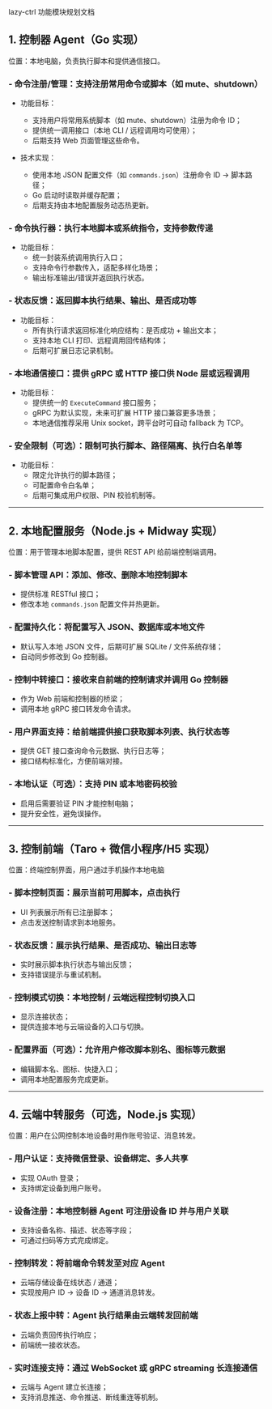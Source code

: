 lazy-ctrl 功能模块规划文档

## 1. 控制器 Agent（Go 实现）
位置：本地电脑，负责执行脚本和提供通信接口。

### - 命令注册/管理：支持注册常用命令或脚本（如 mute、shutdown）
  - 功能目标：
    - 支持用户将常用系统脚本（如 mute、shutdown）注册为命令 ID；
    - 提供统一调用接口（本地 CLI / 远程调用均可使用）；
    - 后期支持 Web 页面管理这些命令。

  - 技术实现：
    - 使用本地 JSON 配置文件（如 `commands.json`）注册命令 ID → 脚本路径；
    - Go 启动时读取并缓存配置；
    - 后期支持由本地配置服务动态热更新。

### - 命令执行器：执行本地脚本或系统指令，支持参数传递
  - 功能目标：
    - 统一封装系统调用执行入口；
    - 支持命令行参数传入，适配多样化场景；
    - 输出标准输出/错误并返回执行状态。

### - 状态反馈：返回脚本执行结果、输出、是否成功等
  - 功能目标：
    - 所有执行请求返回标准化响应结构：是否成功 + 输出文本；
    - 支持本地 CLI 打印、远程调用回传结构体；
    - 后期可扩展日志记录机制。

### - 本地通信接口：提供 gRPC 或 HTTP 接口供 Node 层或远程调用
  - 功能目标：
    - 提供统一的 `ExecuteCommand` 接口服务；
    - gRPC 为默认实现，未来可扩展 HTTP 接口兼容更多场景；
    - 本地通信推荐采用 Unix socket，跨平台时可自动 fallback 为 TCP。

### - 安全限制（可选）：限制可执行脚本、路径隔离、执行白名单等
  - 功能目标：
    - 限定允许执行的脚本路径；
    - 可配置命令白名单；
    - 后期可集成用户权限、PIN 校验机制等。

---

## 2. 本地配置服务（Node.js + Midway 实现）
位置：用于管理本地脚本配置，提供 REST API 给前端控制端调用。

### - 脚本管理 API：添加、修改、删除本地控制脚本
  - 提供标准 RESTful 接口；
  - 修改本地 `commands.json` 配置文件并热更新。

### - 配置持久化：将配置写入 JSON、数据库或本地文件
  - 默认写入本地 JSON 文件，后期可扩展 SQLite / 文件系统存储；
  - 自动同步修改到 Go 控制器。

### - 控制中转接口：接收来自前端的控制请求并调用 Go 控制器
  - 作为 Web 前端和控制器的桥梁；
  - 调用本地 gRPC 接口转发命令请求。

### - 用户界面支持：给前端提供接口获取脚本列表、执行状态等
  - 提供 GET 接口查询命令元数据、执行日志等；
  - 接口结构标准化，方便前端对接。

### - 本地认证（可选）：支持 PIN 或本地密码校验
  - 启用后需要验证 PIN 才能控制电脑；
  - 提升安全性，避免误操作。

---

## 3. 控制前端（Taro + 微信小程序/H5 实现）
位置：终端控制界面，用户通过手机操作本地电脑

### - 脚本控制页面：展示当前可用脚本，点击执行
  - UI 列表展示所有已注册脚本；
  - 点击发送控制请求到本地服务。

### - 状态反馈：展示执行结果、是否成功、输出日志等
  - 实时展示脚本执行状态与输出反馈；
  - 支持错误提示与重试机制。

### - 控制模式切换：本地控制 / 云端远程控制切换入口
  - 显示连接状态；
  - 提供连接本地与云端设备的入口与切换。

### - 配置界面（可选）：允许用户修改脚本别名、图标等元数据
  - 编辑脚本名、图标、快捷入口；
  - 调用本地配置服务完成更新。

---

## 4. 云端中转服务（可选，Node.js 实现）
位置：用户在公网控制本地设备时用作账号验证、消息转发。

### - 用户认证：支持微信登录、设备绑定、多人共享
  - 实现 OAuth 登录；
  - 支持绑定设备到用户账号。

### - 设备注册：本地控制器 Agent 可注册设备 ID 并与用户关联
  - 支持设备名称、描述、状态等字段；
  - 可通过扫码等方式完成绑定。

### - 控制转发：将前端命令转发至对应 Agent
  - 云端存储设备在线状态 / 通道；
  - 实现按用户 ID → 设备 ID → 通道消息转发。

### - 状态上报中转：Agent 执行结果由云端转发回前端
  - 云端负责回传执行响应；
  - 前端统一接收状态。

### - 实时连接支持：通过 WebSocket 或 gRPC streaming 长连接通信
  - 云端与 Agent 建立长连接；
  - 支持消息推送、命令推送、断线重连等机制。